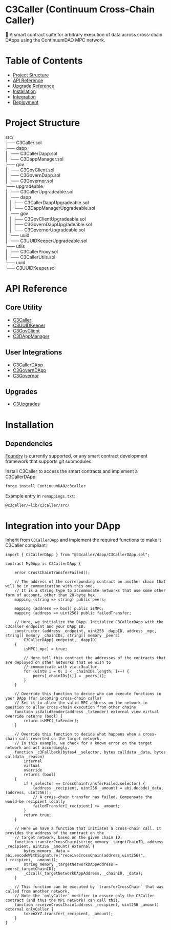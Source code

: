 # C3Caller (Continuum Cross-Chain Caller)

:satellite: A smart contract suite for arbitrary execution of data across
cross-chain DApps using the ContinuumDAO MPC network.

# Table of Contents

- [Project Structure](#project-structure)
- [API Reference](#api-reference)
- [Upgrade Reference](docs/upgradeable/C3Upgrades.md)
- [Installation](#installation)
- [Integration](#integration-into-your-dapp)
- [Deployment](docs/DEPLOYMENT.md)

# Project Structure

src/\
├── C3Caller.sol\
├── dapp\
│   ├── C3CallerDapp.sol\
│   └── C3DappManager.sol\
├── gov\
│   ├── C3GovClient.sol\
│   ├── C3GovernDapp.sol\
│   └── C3Governor.sol\
├── upgradeable\
│   ├── C3CallerUpgradeable.sol\
│   ├── dapp\
│   │   ├── C3CallerDappUpgradeable.sol\
│   │   └── C3DappManagerUpgradeable.sol\
│   ├── gov\
│   │   ├── C3GovClientUpgradeable.sol\
│   │   ├── C3GovernDappUpgradeable.sol\
│   │   └── C3GovernorUpgradeable.sol\
│   └── uuid\
│       └── C3UUIDKeeperUpgradeable.sol\
├── utils\
│   ├── C3CallerProxy.sol\
│   └── C3CallerUtils.sol\
└── uuid\
    └── C3UUIDKeeper.sol

# API Reference

## Core Utility

- [C3Caller](docs/C3Caller.md)
- [C3UUIDKeeper](docs/uuid/C3UUIDKeeper.md)
- [C3GovClient](docs/gov/C3GovClient.md)
- [C3DAppManager](docs/dapp/C3DAppManager.md)

## User Integrations

- [C3CallerDApp](docs/dapp/C3CallerDApp.md)
- [C3GovernDApp](docs/gov/C3GovernDApp.md)
- [C3Governor](docs/gov/C3Governor.md)

## Upgrades

- [C3Upgrades](docs/upgradeable/C3Upgrades.md)

# Installation

## Dependencies

[Foundry](https://getfoundry.sh/) is currently supported, or any smart contract
development framework that supports git submodules.

Install C3Caller to access the smart contracts and implement a C3CallerDApp:

```bash
forge install ContinuumDAO/c3caller
```

Example entry in `remappings.txt`:

```
@c3caller/=lib/c3caller/src/
```

# Integration into your DApp

Inherit from `C3CallerDApp` and implement the required functions to make it C3Caller compliant:

```solidity
import { C3CallerDApp } from "@c3caller/dapp/C3CallerDApp.sol";

contract MyDApp is C3CallerDApp {

    error CrossChainTransferFailed();

    // The address of the corresponding contract on another chain that will be in communication with this one.
    // It is a string type to accommodate networks that use some other form of account, other than 20-byte hex.
    mapping (string => string) public peers;

    mapping (address => bool) public isMPC;
    mapping (address => uint256) public failedTransfer;

    // Here, we initialize the DApp. Initialize C3CallerDApp with the c3caller endpoint and your DApp ID.
    constructor (address _endpoint, uint256 _dappID, address _mpc, string[] memory _chainIDs, string[] memory _peers)
        C3CallerDApp(_endpoint, _dappID)
    {
        isMPC[_mpc] = true;

        // Here tell this contract the addresses of the contracts that are deployed on other networks that we wish to
        // communicate with via c3caller.
        for (uint8 i = 0; i < _chainIDs.length; i++) {
            peers[_chainIDs[i]] = _peers[i];
        }
    }

    // Override this function to decide who can execute functions in your DApp (for incoming cross-chain calls)
    // Set it to allow the valid MPC address on the network in question to allow cross-chain execution from other chains
    function isValidSender(address _txSender) external view virtual override returns (bool) {
        return isMPC[_txSender];
    }

    // Override this function to decide what happens when a cross-chain call reverted on the target network.
    // In this example, we check for a known error on the target network and act accordingly.
    function _c3Fallback(bytes4 _selector, bytes calldata _data, bytes calldata _reason)
        internal
        virtual
        override
        returns (bool)
    {
        if (_selector == CrossChainTransferFailed.selector) {
            (address _recipient, uint256 _amount) = abi.decode(_data, (address, uint256));
            // A cross-chain transfer has failed. Compensate the would-be recipient locally
            failedTransfer[_recipient] += _amount;
        }
        return true;
    }

    // Here we have a function that initiates a cross-chain call. It provides the address of the contract on the
    // target network, based on the given chain ID.
    function transferCrossChain(string memory _targetChainID, address _recipient, uint256 _amount) external {
        bytes memory _data = abi.encodeWithSignature("receiveCrossChain(address,uint256)", (_recipient, _amount));
        string memory _targetNetworkDAppAddress = peers[_targetChainID];
        _c3call(_targetNetworkDAppAddress, _chainID, _data);
    }

    // This function can be executed by `transferCrossChain` that was called from another network.
    // Note the `onlyCaller` modifier to ensure only the C3Caller contract (and thus the MPC network) can call this.
    function receiveCrossChain(address _recipient, uint256 _amount) external onlyCaller {
        tokenXYZ.transfer(_recipient, _amount);
    }
}
```
